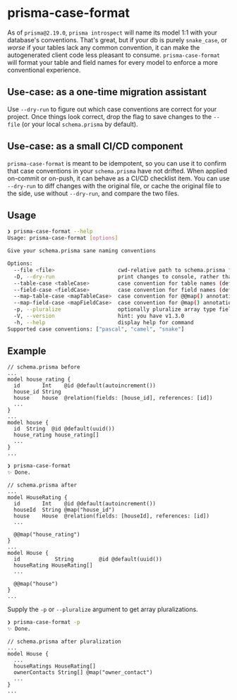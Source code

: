 # prisma-case-format

As of `prisma@2.19.0`, `prisma introspect` will name its model 1:1 with your database's conventions. That's great, but if your db is purely `snake_case`, or _worse_ if your tables lack any common convention, it can make the autogenerated client code less pleasant to consume. `prisma-case-format` will format your table and field names for every model to enforce a more conventional experience.

## Use-case: as a one-time migration assistant

Use `--dry-run` to figure out which case conventions are correct for your project. 
Once things look correct, drop the flag to save changes to the `--file` (or your 
local `schema.prisma` by default).

## Use-case: as a small CI/CD component 

`prisma-case-format` is meant to be idempotent, so you can use it to confirm that 
case conventions in your `schema.prisma` have not drifted. When applied on-commit 
or on-push, it can behave as a CI/CD checklist item. You can use `--dry-run` to 
diff changes with the original file, or cache the original file to the side, use 
without `--dry-run`, and compare the two files.

## Usage

```bash
❯ prisma-case-format --help
Usage: prisma-case-format [options]

Give your schema.prisma sane naming conventions

Options:
  --file <file>                    cwd-relative path to schema.prisma file (default: "schema.prisma")
  -D, --dry-run                    print changes to console, rather than back to file (default: false)
  --table-case <tableCase>         case convention for table names (default: "pascal")
  --field-case <fieldCase>         case convention for field names (default: "camel")
  --map-table-case <mapTableCase>  case convention for @@map() annotations
  --map-field-case <mapFieldCase>  case convention for @map() annotations
  -p, --pluralize                  optionally pluralize array type fields (default: false)
  -V, --version                    hint: you have v1.3.0
  -h, --help                       display help for command
Supported case conventions: ["pascal", "camel", "snake"]
```

## Example

```prisma
// schema.prisma before
...
model house_rating {
  id       Int    @id @default(autoincrement())
  house_id String
  house    house  @relation(fields: [house_id], references: [id])
  ...
}
...
model house {
  id  String  @id @default(uuid())
  house_rating house_rating[]
  ...
}
...
```

```bash
❯ prisma-case-format
✨ Done.
```

```prisma
// schema.prisma after
...
model HouseRating {
  id       Int    @id @default(autoincrement())
  houseId  String @map("house_id")
  house    House  @relation(fields: [houseId], references: [id])
  ...

  @@map("house_rating")
}
...
model House {
  id           String        @id @default(uuid())
  houseRating HouseRating[]
  ...

  @@map("house")
}
...
```

Supply the `-p` or `--pluralize` argument to get array pluralizations.

```bash
❯ prisma-case-format -p
✨ Done.
```

```prisma
// schema.prisma after pluralization
...
model House {
  ...
  houseRatings HouseRating[]
  ownerContacts String[] @map("owner_contact")
  ...
}
...
```